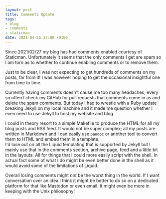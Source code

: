```yaml
---
layout: post
title: Comments Update
tags:
- blog
- comments
- staticman
date: 2021-04-26 17:00 +0100
---
```

Since 2021/02/27 my blog has had comments enabled courtesy of Staticman.
Unfortunately it seems that the only comments I get are spam so I am torn as to
whether to continue enabling comments or to remove them.

Just to be clear, I was not expecting to get hundreds of comments on my posts,
far from it! I was however hoping to get the occasional insightful one from
time to time.

Currently having comments doesn't cause me too many headaches; every so often I
check my GitHub for pull requests that comments come in as and delete the spam
comments. But today I had to wrestle with a Ruby update breaking Jekyll on my
local machine and it made me question whether I even need to use Jekyll to host
my website and blog.

I could in theory resort to a simple Makefile to produce the HTML for all my
blog posts and RSS feed. It would not be super complex; all my posts are
written in Markdown and I can easily use `pandoc` or another tool to convert
them to HTML and embed them in a template.  
I'd lose out on all the Liquid templating that is supported by Jekyll but I
mainly use that in the comments section, archive page, feed and a little bit in
the layouts. All for things that I could more easily script with the shell. In
actual fact some of what I do might be even better done in the shell as it
would avoid some of the limitations of Liquid.

Overall losing comments might *not* be the worst thing in the world. If I want
conversation over an idea I think it might be better to do so on a dedicated
platform for that like Mastodon or even email. It might even be more in keeping
with the Unix philosophy!
